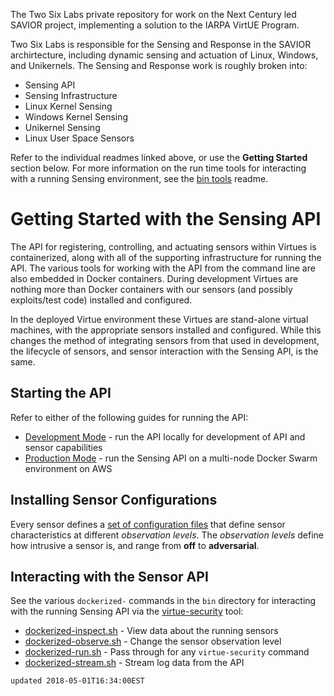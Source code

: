
The Two Six Labs private repository for work on the Next Century led SAVIOR project, implementing a solution to the IARPA VirtUE Program.

Two Six Labs is responsible for the Sensing and Response in the SAVIOR archirtecture, including dynamic sensing and actuation of Linux, Windows, and Unikernels. The Sensing and Response work is roughly broken into:

 - Sensing API
 - Sensing Infrastructure
 - Linux Kernel Sensing
 - Windows Kernel Sensing
 - Unikernel Sensing
 - Linux User Space Sensors

Refer to the individual readmes linked above, or use the **Getting Started** section below. For more information on the run time tools for interacting with a running Sensing environment, see the [bin tools](bin/readme.md) readme.

# Getting Started with the Sensing API

The API for registering, controlling, and actuating sensors within Virtues is containerized, along with all of the supporting infrastructure for running the API. The various tools for working with the API from the command line are also embedded in Docker containers. During development Virtues are nothing more than Docker containers with our sensors (and possibly exploits/test code) installed and configured. 

In the deployed Virtue environment these Virtues are stand-alone virtual machines, with the appropriate sensors installed and configured. While this changes the method of integrating sensors from that used in development, the lifecycle of sensors, and sensor interaction with the Sensing API, is the same.


## Starting the API

Refer to either of the following guides for running the API:

 - [Development Mode](development.md) - run the API locally for development of API and sensor capabilities
 - [Production Mode](swarm.md) - run the Sensing API on a multi-node Docker Swarm environment on AWS

## Installing Sensor Configurations

Every sensor defines a [set of configuration files](sensors/readme.md#configuring-sensors) that define sensor characteristics at different _observation levels_. The _observation levels_ define how intrusive a sensor is, and range from **off** to **adversarial**.



## Interacting with the Sensor API

See the various `dockerized-` commands in the `bin` directory for interacting with the running Sensing API via the [virtue-security](control/virtue-security) tool:

 - [dockerized-inspect.sh](bin/readme.md#dockerized-inspectsh) - View data about the running sensors
 - [dockerized-observe.sh](bin/readme.md#dockerized-observesh) - Change the sensor observation level
 - [dockerized-run.sh](bin/readme.md#dockerized-runsh) - Pass through for any `virtue-security` command
 - [dockerized-stream.sh](bin/readme.md#dockerized-streamsh) - Stream log data from the API



`updated 2018-05-01T16:34:00EST`